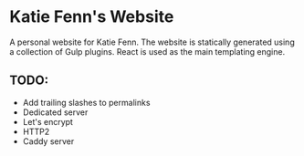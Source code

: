 # Katie Fenn's Website
A personal website for Katie Fenn. The website is statically generated using a collection of Gulp plugins. React is used as the main templating engine.

## TODO:
- Add trailing slashes to permalinks
- Dedicated server
- Let's encrypt
- HTTP2
- Caddy server
